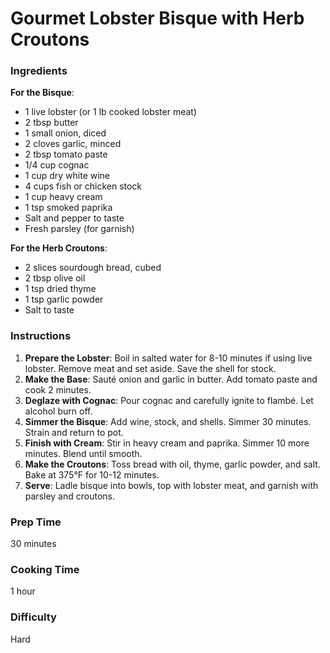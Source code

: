 
# Gourmet Lobster Bisque with Herb Croutons

### Ingredients

**For the Bisque**:
- 1 live lobster (or 1 lb cooked lobster meat)
- 2 tbsp butter
- 1 small onion, diced
- 2 cloves garlic, minced
- 2 tbsp tomato paste
- 1/4 cup cognac
- 1 cup dry white wine
- 4 cups fish or chicken stock
- 1 cup heavy cream
- 1 tsp smoked paprika
- Salt and pepper to taste
- Fresh parsley (for garnish)

**For the Herb Croutons**:
- 2 slices sourdough bread, cubed
- 2 tbsp olive oil
- 1 tsp dried thyme
- 1 tsp garlic powder
- Salt to taste

### Instructions

1. **Prepare the Lobster**: Boil in salted water for 8-10 minutes if using live lobster. Remove meat and set aside. Save the shell for stock.
2. **Make the Base**: Sauté onion and garlic in butter. Add tomato paste and cook 2 minutes.
3. **Deglaze with Cognac**: Pour cognac and carefully ignite to flambé. Let alcohol burn off.
4. **Simmer the Bisque**: Add wine, stock, and shells. Simmer 30 minutes. Strain and return to pot.
5. **Finish with Cream**: Stir in heavy cream and paprika. Simmer 10 more minutes. Blend until smooth.
6. **Make the Croutons**: Toss bread with oil, thyme, garlic powder, and salt. Bake at 375°F for 10-12 minutes.
7. **Serve**: Ladle bisque into bowls, top with lobster meat, and garnish with parsley and croutons.

### Prep Time
30 minutes

### Cooking Time
1 hour

### Difficulty
Hard
